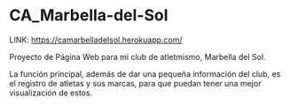 # CA_Marbella-del-Sol

LINK: https://camarbelladelsol.herokuapp.com/

Proyecto de Página Web para mi club de atletmismo, Marbella del Sol.

La función principal, además de dar una pequeña información del club, es el registro de atletas y sus marcas, para que puedan tener una mejor visualización de estos.
